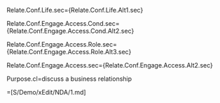 Relate.Conf.Life.sec={Relate.Conf.Life.Alt1.sec}

Relate.Conf.Engage.Access.Cond.sec={Relate.Conf.Engage.Access.Cond.Alt2.sec}

Relate.Conf.Engage.Access.Role.sec={Relate.Conf.Engage.Access.Role.Alt3.sec}

Relate.Conf.Engage.Access.sec={Relate.Conf.Engage.Access.Alt2.sec}

Purpose.cl=discuss a business relationship

=[S/Demo/xEdit/NDA/1.md]